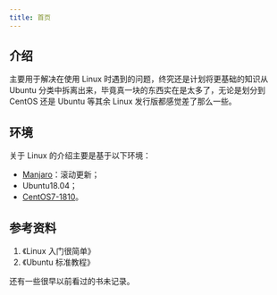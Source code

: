 ```yaml
---
title: 首页
---
```


## 介绍

主要用于解决在使用 Linux 时遇到的问题，终究还是计划将更基础的知识从 Ubuntu 分类中拆离出来，毕竟真一块的东西实在是太多了，无论是划分到 CentOS 还是 Ubuntu 等其余 Linux 发行版都感觉差了那么一些。



## 环境

关于 Linux 的介绍主要是基于以下环境：

+ [Manjaro](/os/linux/how-to-install-manjaro-on-virtualbox)：滚动更新；
+ Ubuntu18.04；
+ [CentOS7-1810](/os/linux/how-to-install-centos-on-virtualbox)。



## 参考资料

1. 《Linux 入门很简单》
2. 《Ubuntu 标准教程》

还有一些很早以前看过的书未记录。